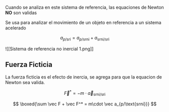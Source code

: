 Cuando se analiza en este sistema de referencia, las equaciones de Newton **NO** son validas

Se usa para analizar el movimiento de un objeto en referencia a un sistema acelerado

$$
a_{p/\text{sri}} = a_{p/\text{srni}} + a_{\text{srni}/\text{sri}}
$$

![[Sistema de referencia no inercial 1.png]]

## Fuerza Ficticia

La fuerza ficticia es el efecto de inercia, se agrega para que la equacion de Newton sea valida.

$$
\vec F^* = -m \cdot \vec a_{\text{srni}/\text{sri}}
$$

$$
\boxed{\sum \vec F + \vec F^* = m\cdot \vec a_{p/\text{srni}}}
$$
